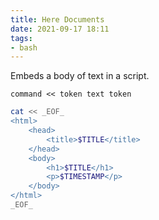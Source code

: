 ```yaml
---
title: Here Documents
date: 2021-09-17 18:11
tags:
- bash
---
```


Embeds a body of text in a script.

`command << token text token`

``` bash
cat << _EOF_
<html>
    <head>
        <title>$TITLE</title>
    </head>
    <body>
        <h1>$TITLE</h1>
        <p>$TIMESTAMP</p>
    </body>
</html>
_EOF_
```
